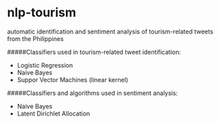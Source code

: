 nlp-tourism
===========
automatic identification and sentiment analysis of tourism-related tweets from the Philippines

#####Classifiers used in tourism-related tweet identification:

- Logistic Regression
- Naive Bayes
- Suppor Vector Machines (linear kernel)

#####Classifiers and algorithms used in sentiment analysis:

- Naive Bayes
- Latent Dirichlet Allocation
